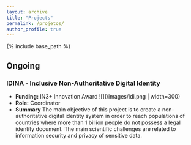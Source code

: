 ```yaml
---
layout: archive
title: "Projects"
permalink: /projetos/
author_profile: true
---
```


{% include base_path %}


## Ongoing

### IDINA - Inclusive Non-Authoritative Digital Identity  
- **Funding:** IN3+ Innovation Award ![](/images/idi.png | width=300)
- **Role:** Coordinator
- **Summary**
    The main objective of this project is to create a non-authoritative digital identity system in order to reach populations of countries where more than 1 billion people do not possess a legal identity document. The main scientific challenges are related to information security and privacy of sensitive data.